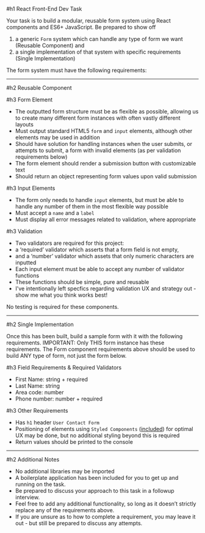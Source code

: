 #h1 React Front-End Dev Task

Your task is to build a modular, reusable form system using React components and ES6+ JavaScript. Be prepared to show off 
1) a generic `Form` system which can handle any type of form we want (Reusable Component) and 
2) a single implementation of that system with specific requirements (Single Implementation)

The form system must have the following requirements:

---

#h2 Reusable Component

#h3 Form Element
* The outputted form structure must be as flexible as possible, allowing us to create many different form instances with often vastly different layouts
* Must output standard HTML5 `form` and `input` elements, although other elements may be used in addition
* Should have solution for handling instances when the user submits, or attempts to submit, a form with invalid elements (as per validation requirements below)
* The form element should render a submission button with customizable text
* Should return an object representing form values upon valid submission

#h3 Input Elements
* The form only needs to handle `input` elements, but must be able to handle any number of them in the most flexible way possible
* Must accept a `name` and a `label`
* Must display all error messages related to validation, where appropriate

#h3 Validation
* Two validators are required for this project: 
* a ‘required’ validator which asserts that a form field is not empty, 
* and a ‘number’ validator which assets that only numeric characters are inputted
* Each input element must be able to accept any number of validator functions
* These functions should be simple, pure and reusable
* I've intentionally left specfics regarding validation UX and strategy out - show me what you think works best!

No testing is required for these components.

----------------------------------------------------------

#h2 Single Implementation

Once this has been built, build a sample form with it with the following requirements. IMPORTANT: Only THIS form instance has these requirements. The Form component requirements above should be used to build ANY type of form, not just the form below.

#h3 Field Requirements & Required Validators
* First Name: string + required
* Last Name: string
* Area code: number
* Phone number: number + required

#h3 Other Requirements
* Has `h1` header `User Contact Form`
* Positioning of elements using `Styled Components` ([included](https://www.styled-components.com/)) for optimal UX may be done, but no additional styling beyond this is required
* Return values should be printed to the console

---
#h2 Additional Notes

* No additional libraries may be imported
* A boilerplate application has been included for you to get up and running on the task.
* Be prepared to discuss your approach to this task in a followup interview.
* Feel free to add any additional functionality, so long as it doesn’t strictly replace any of the requirements above.
* If you are unsure as to how to complete a requirement, you may leave it out - but still be prepared to discuss any attempts.